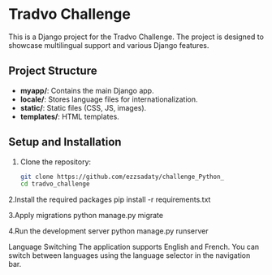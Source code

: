 # Tradvo Challenge

This is a Django project for the Tradvo Challenge. The project is designed to showcase multilingual support and various Django features.

## Project Structure

- **myapp/**: Contains the main Django app.
- **locale/**: Stores language files for internationalization.
- **static/**: Static files (CSS, JS, images).
- **templates/**: HTML templates.

## Setup and Installation

1. Clone the repository:
   ```bash
   git clone https://github.com/ezzsadaty/challenge_Python_
   cd tradvo_challenge


2.Install the required packages
    pip install -r requirements.txt

3.Apply migrations
    python manage.py migrate

4.Run the development server
    python manage.py runserver

Language Switching
The application supports English and French. You can switch between languages using the language selector in the navigation bar.